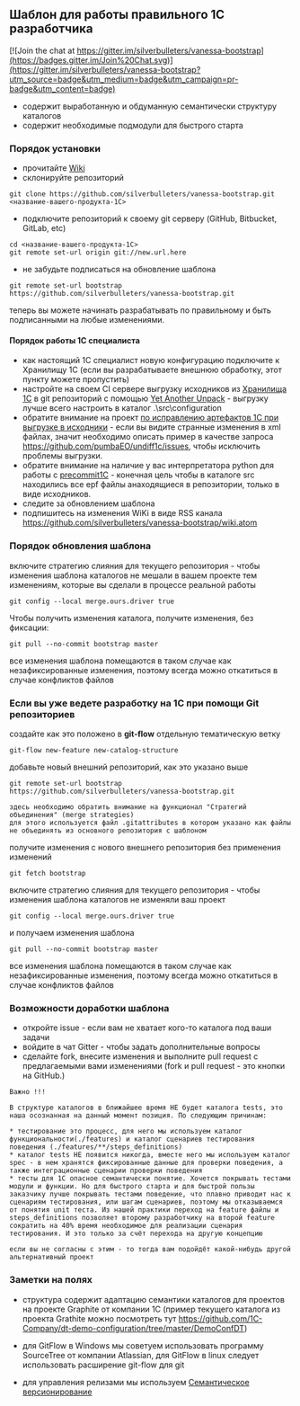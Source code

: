 ﻿## Шаблон для работы правильного 1С разработчика

[![Join the chat at https://gitter.im/silverbulleters/vanessa-bootstrap](https://badges.gitter.im/Join%20Chat.svg)](https://gitter.im/silverbulleters/vanessa-bootstrap?utm_source=badge&utm_medium=badge&utm_campaign=pr-badge&utm_content=badge)

* содержит выработанную и обдуманную семантически структуру каталогов
* содержит необходимые подмодули для быстрого старта

### Порядок установки

* прочитайте [Wiki](https://github.com/silverbulleters/vanessa-bootstrap/wiki/%D0%A0%D0%B5%D0%BA%D0%BE%D0%BC%D0%B5%D0%BD%D0%B4%D0%B0%D1%86%D0%B8%D0%B8-%D0%BF%D1%80%D0%B0%D0%B2%D0%B8%D0%BB%D1%8C%D0%BD%D1%8B%D0%BC-%D1%80%D0%B0%D0%B7%D1%80%D0%B0%D0%B1%D0%BE%D1%82%D1%87%D0%B8%D0%BA%D0%B0%D0%BC-1%D0%A1)
* склонируйте репозиторий

```Shell
git clone https://github.com/silverbulleters/vanessa-bootstrap.git <название-вашего-продукта-1С>
```
* подключите репозиторий к своему git серверу (GitHub, Bitbucket, GitLab, etc)

```Shell
cd <название-вашего-продукта-1С>
git remote set-url origin git://new.url.here
```

* не забудьте подписаться на обновление шаблона

```Shell
git remote set-url bootstrap https://github.com/silverbulleters/vanessa-bootstrap.git
```
теперь вы можете начинать разрабатывать по правильному и быть подписанными на любые изменениями.

#### Порядок работы 1С специалиста

* как настоящий 1С специалист новую конфигурацию подключите к Хранилищу 1С (если вы разрабатываете внешнюю обработку, этот пункту можете пропустить) 
* настройте на своем CI сервере выгрузку исходников из [Хранилища 1С](http://v8.1c.ru/overview/DeveloperGroupp.htm) в git репозиторий с помощью [Yet Another Unpack](https://github.com/silverbulleters/vanessa-unpack) - выгрузку лучше всего настроить в каталог .\src\configuration
* обратите внимание на проект [по исправлению артефактов 1С при выгрузке в исходники](https://github.com/pumbaEO/undiff1c/blob/master/src/undiff1c/undiff1c.py) - если вы видите странные изменения в xml файлах, значит необходимо описать пример в качестве запроса https://github.com/pumbaEO/undiff1c/issues, чтобы исключить проблемы выгрузки.
* обратите внимание на наличие у вас интерпретатора python для работы с [precommit1C](https://github.com/pumbaEO/precommit1c) - конечная цель чтобы в каталоге src находились все epf файлы анаходящиеся в репозитории, только в виде исходников.
* следите за обновлением шаблона
* подпишитесь на изменения WiKi в виде RSS канала https://github.com/silverbulleters/vanessa-bootstrap/wiki.atom

### Порядок обновления шаблона

включите стратегию слияния для текущего репозитория - чтобы изменения шаблона каталогов не мешали в вашем проекте тем изменениям, которые вы сделали в процессе реальной работы

```Shell
git config --local merge.ours.driver true
```

Чтобы получить изменения каталога, получите изменения, без фиксации:

```Shell
git pull --no-commit bootstrap master
```

все изменения шаблона помещаются в таком случае как незафиксированные изменения, поэтому всегда можно откатиться в случае конфликтов файлов

### Если вы уже ведете разработку на 1С при помощи Git репозиториев

создайте как это положено в **git-flow** отдельную тематическую ветку

```Shell
git-flow new-feature new-catalog-structure
```

добавьте новый внешний репозиторий, как это указано выше

```Shell
git remote set-url bootstrap https://github.com/silverbulleters/vanessa-bootstrap.git
```

~~~
здесь необходимо обратить внимание на функционал "Стратегий объединения" (merge strategies)
для этого используется файл .gitattributes в котором указано как файлы не объединять из основного репозитория с шаблоном
~~~

получите изменения с нового внешнего репозитория без применения изменений

```Shell
git fetch bootstrap
```

включите стратегию слияния для текущего репозитория - чтобы изменения шаблона каталогов не изменяли ваш проект

```Shell
git config --local merge.ours.driver true
```
и получаем изменения шаблона 

```Shell
git pull --no-commit bootstrap master
```
все изменения шаблона помещаются в таком случае как незафиксированные изменения, поэтому всегда можно откатиться в случае конфликтов файлов

### Возможности доработки шаблона

* откройте issue - если вам не хватает кого-то каталога под ваши задачи
* войдите в чат Gitter - чтобы задать дополнительные вопросы 
* сделайте fork, внесите изменения и выполните pull request с предлагаемыми вами изменениями (fork и pull request - это кнопки на GitHub.)

~~~
Важно !!!

В структуре каталогов в ближайшее время НЕ будет каталога tests, это наша осознанная на данный момент позиция. По следующим причинам:

* тестирование это процесс, для него мы используем каталог функциональности(./features) и каталог сценариев тестирования поведения (./features/**/steps_definitions)
* каталог tests НЕ появится никогда, вместе него мы используем каталог spec - в нем хранятся фиксированные данные для проверки поведения, а также интеграционные сценарии проверки поведения
* тесты для 1С опасное семантически понятие. Хочется покрывать тестами модули и функции. Но для быстрого старта и для быстрой пользы заказчику лучше покрывать тестами поведение, что плавно приводит нас к сценариям тестирования, или шагам сценариев, поэтому мы отказываемся от понятия unit теста. Из нашей практики переход на feature файлы и steps_definitions позволяет второму разработчику на второй feature сократить на 40% время необходимое для реализации сценария тестирования. И это только за счёт перехода на другую концепцию﻿

если вы не согласны с этим - то тогда вам подойдёт какой-нибудь другой альтернативный проект
~~~


### Заметки на полях

* структура содержит адаптацию семантики каталогов для проектов на проекте Graphite от компании 1С (пример текущего каталога из проекта Grathite можно посмотреть тут https://github.com/1C-Company/dt-demo-configuration/tree/master/DemoConfDT)

* для GitFlow в Windows мы советуем использовать программу SourceTree от компании Atlassian, для GitFlow в linux следует использовать расширение git-flow для git

* для управления релизами мы используем [Семантическое версионирование](http://semver.org/lang/ru/)
